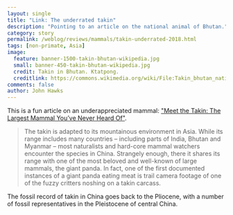 ```yaml
---
layout: single
title: "Link: The underrated takin"
description: "Pointing to an article on the national animal of Bhutan."
category: story
permalink: /weblog/reviews/mammals/takin-underrated-2018.html
tags: [non-primate, Asia]
image:
  feature: banner-1500-takin-bhutan-wikipedia.jpg
  small: banner-450-takin-bhutan-wikipedia.jpg
  credit: Takin in Bhutan. Ktatpong.
  creditlink: https://commons.wikimedia.org/wiki/File:Takin_bhutan_national_animal.JPG
comments: false
author: John Hawks
---
```


This is a fun article on an underappreciated mammal: <a href="https://blog.nature.org/science/2018/01/22/meet-the-takin-the-largest-mammal-youve-never-heard-of/">"Meet the Takin: The Largest Mammal You’ve Never Heard Of"</a>.

<blockquote>The takin is adapted to its mountainous environment in Asia. While its range includes many countries – including parts of India, Bhutan and Myanmar – most naturalists and hard-core mammal watchers encounter the species in China. Strangely enough, there it shares its range with one of the most beloved and well-known of large mammals, the giant panda. In fact, one of the first documented instances of a giant panda eating meat is trail camera footage of one of the fuzzy critters noshing on a takin carcass.</blockquote>

The fossil record of takin in China goes back to the Pliocene, with a number of fossil representatives in the Pleistocene of central China.
